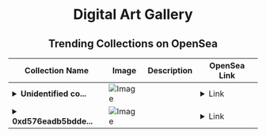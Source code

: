 <div align="center">

# Digital Art Gallery

## Trending Collections on OpenSea

| Collection Name                       | Image                                                                                     | Description                       | OpenSea Link                                                                                          |
|---------------------------------------|-------------------------------------------------------------------------------------------|-----------------------------------|--------------------------------------------------------------------------------------------------------|
| **<details><summary>Unidentified co...</summary>Unidentified contract 2bbc5cba-7ed4-41f0-99ed-143e592bc53d</details>** | ![Image](https://i.seadn.io/s/raw/files/e9acf51ddce687ccf33c485e916aec1b.jpg?w=500&auto=format?w=200&auto=format) |  | <details><summary>Link</summary>[Unidentified contract 2bbc5cba-7ed4-41f0-99ed-143e592bc53d](https://opensea.io/collection/unidentified-contract-2bbc5cba-7ed4-41f0-99ed-143e)</details> |
| **<details><summary>0xd576eadb5bdde...</summary>0xd576eadb5bdde530beb865104c33c3fbb1b9e3db</details>** | ![Image](https://i.seadn.io/s/raw/files/0120dbe70465f91ae019e541cba50a56.jpg?w=500&auto=format?w=200&auto=format) |  | <details><summary>Link</summary>[0xd576eadb5bdde530beb865104c33c3fbb1b9e3db](https://opensea.io/collection/0xd576eadb5bdde530beb865104c33c3fbb1b9e3db)</details> |

</div>